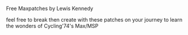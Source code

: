 Free Maxpatches by Lewis Kennedy 



feel free to break then create with these patches on your journey to learn the wonders of Cycling'74's Max/MSP

